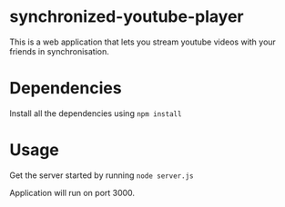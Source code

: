 # synchronized-youtube-player
  This is a web application that lets you stream youtube videos with your friends in synchronisation. 
  
# Dependencies
  Install all the dependencies using
  `npm install`
  
# Usage
  Get the server started by running
  `node server.js`
  
  Application will run on port 3000.
